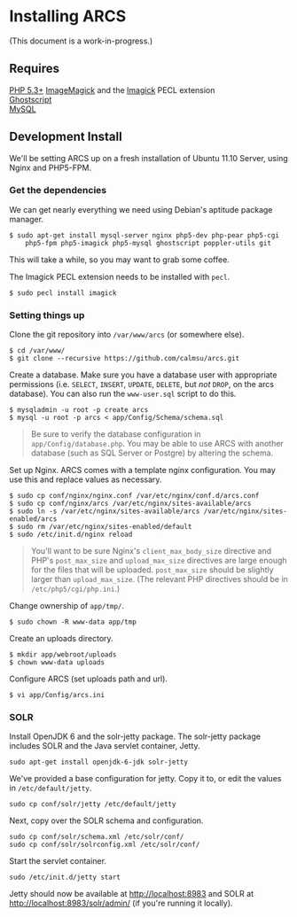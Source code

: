 Installing ARCS
===============
(This document is a work-in-progress.)

Requires
--------
[PHP 5.3+](http://php.net)
[ImageMagick](http://imagemagick.org)
and the [Imagick](http://php.net/manual/en/book.imagick.php) PECL extension  
[Ghostscript](http://www.ghostscript.com)   
[MySQL](http://mysql.com)  

Development Install
-------------------
We'll be setting ARCS up on a fresh installation of Ubuntu 11.10 Server, using
Nginx and PHP5-FPM.

### Get the dependencies ###

We can get nearly everything we need using Debian's aptitude package
manager.

    $ sudo apt-get install mysql-server nginx php5-dev php-pear php5-cgi
        php5-fpm php5-imagick php5-mysql ghostscript poppler-utils git

This will take a while, so you may want to grab some coffee.

The Imagick PECL extension needs to be installed with `pecl`.

    $ sudo pecl install imagick
   
### Setting things up ###

Clone the git repository into `/var/www/arcs` (or somewhere else).
     
    $ cd /var/www/
    $ git clone --recursive https://github.com/calmsu/arcs.git
     
Create a database. Make sure you have a database user with appropriate
permissions (i.e. `SELECT`, `INSERT`, `UPDATE`, `DELETE`, but *not* `DROP`, on 
the arcs database). You can also run the `www-user.sql` script to do this.
    
    $ mysqladmin -u root -p create arcs
    $ mysql -u root -p arcs < app/Config/Schema/schema.sql
    
> Be sure to verify the database configuration in 
`app/Config/database.php`. You may be able to use ARCS with another database 
(such as SQL Server or Postgre) by altering the schema.

Set up Nginx. ARCS comes with a template nginx configuration. You may use
this and replace values as necessary.
     
    $ sudo cp conf/nginx/nginx.conf /var/etc/nginx/conf.d/arcs.conf
    $ sudo cp conf/nginx/arcs /var/etc/nginx/sites-available/arcs
    $ sudo ln -s /var/etc/nginx/sites-available/arcs /var/etc/nginx/sites-enabled/arcs
    $ sudo rm /var/etc/nginx/sites-enabled/default
    $ sudo /etc/init.d/nginx reload
     
> You'll want to be sure Nginx's `client_max_body_size` directive and
PHP's `post_max_size` and `upload_max_size` directives are large enough for the
files that will be uploaded. `post_max_size` should be slightly larger than 
`upload_max_size`. (The relevant PHP directives should be in 
`/etc/php5/cgi/php.ini`.)

Change ownership of `app/tmp/`.
   
    $ sudo chown -R www-data app/tmp

Create an uploads directory.   
      
    $ mkdir app/webroot/uploads
    $ chown www-data uploads
  
Configure ARCS (set uploads path and url).
     
    $ vi app/Config/arcs.ini

### SOLR ###

Install OpenJDK 6 and the solr-jetty package. The solr-jetty package includes 
SOLR and the Java servlet container, Jetty.

    sudo apt-get install openjdk-6-jdk solr-jetty

We've provided a base configuration for jetty. Copy it to, or edit the values in
`/etc/default/jetty`.

    sudo cp conf/solr/jetty /etc/default/jetty

Next, copy over the SOLR schema and configuration.
    
    sudo cp conf/solr/schema.xml /etc/solr/conf/
    sudo cp conf/solr/solrconfig.xml /etc/solr/conf/

Start the servlet container.

    sudo /etc/init.d/jetty start

Jetty should now be available at <http://localhost:8983> and SOLR at 
<http://localhost:8983/solr/admin/> (if you're running it locally).
